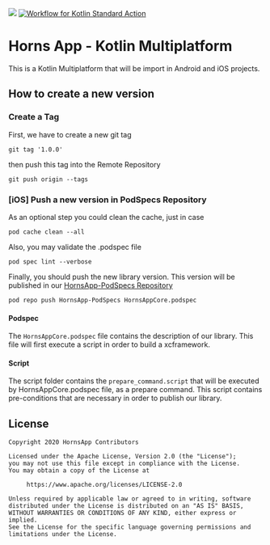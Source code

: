 [![](https://jitpack.io/v/Yesferal/HornsApp-Core.svg)](https://jitpack.io/#Yesferal/HornsApp-Core)
[![Workflow for Kotlin Standard Action](https://github.com/Yesferal/HornsApp-Core/actions/workflows/ci.yml/badge.svg)](https://github.com/Yesferal/HornsApp-Core/actions/workflows/ci.yml)
# Horns App - Kotlin Multiplatform
This is a Kotlin Multiplatform that will be import in Android and iOS projects.

## How to create a new version

### Create a Tag
First, we have to create a new git tag
```
git tag '1.0.0'
```
then push this tag into the Remote Repository
```
git push origin --tags   
```
### [iOS] Push a new version in PodSpecs Repository
As an optional step you could clean the cache, just in case
```
pod cache clean --all 
```

Also, you may validate the .podspec file
```
pod spec lint --verbose  
```

Finally, you should push the new library version. This version will be published in our [HornsApp-PodSpecs Repository](https://github.com/Yesferal/HornsApp-PodSpecs)
```
pod repo push HornsApp-PodSpecs HornsAppCore.podspec
```

#### Podspec
The `HornsAppCore.podspec` file contains the description of our library. 
This file will first execute a script in order to build a xcframework.

#### Script
The script folder contains the `prepare_command.script` that will be executed by HornsAppCore.podspec file,
as a prepare command. This script contains pre-conditions that are necessary in order to publish our library.

## License
```
Copyright 2020 HornsApp Contributors

Licensed under the Apache License, Version 2.0 (the "License");
you may not use this file except in compliance with the License.
You may obtain a copy of the License at

     https://www.apache.org/licenses/LICENSE-2.0

Unless required by applicable law or agreed to in writing, software
distributed under the License is distributed on an "AS IS" BASIS,
WITHOUT WARRANTIES OR CONDITIONS OF ANY KIND, either express or implied.
See the License for the specific language governing permissions and
limitations under the License.
```